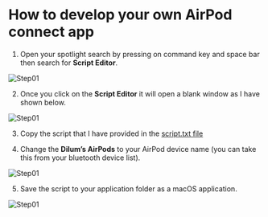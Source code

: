 # How to develop your own AirPod connect app

1. Open your spotlight search by pressing on command key and space bar then search for **Script Editor**.

![Step01](src/step_01.png)

2. Once you click on the **Script Editor** it will open a blank window as I have shown below.

![Step01](src/step_02.png)

3. Copy the script that I have provided in the [script.txt file](https://github.com/dilum1995/macOS-Scripts/blob/master/AirPods_connect_app/script.txt)

4. Change the **Dilum’s AirPods** to your AirPod device name (you can take this from your bluetooth device list).

![Step01](src/step_03.png)

5. Save the script to your application folder as a macOS application.

![Step01](src/step_04.png)

